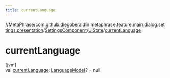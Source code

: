 ```yaml
---
title: currentLanguage
---
```

//[MetaPhrase](../../../../index.html)/[com.github.diegoberaldin.metaphrase.feature.main.dialog.settings.presentation](../../index.html)/[SettingsComponent](../index.html)/[UiState](index.html)/[currentLanguage](current-language.html)



# currentLanguage



[jvm]\
val [currentLanguage](current-language.html): [LanguageModel](../../../com.github.diegoberaldin.metaphrase.domain.language.data/-language-model/index.html)? = null




